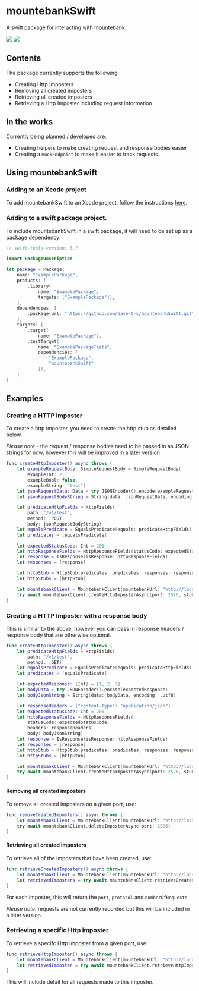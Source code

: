 # mountebankSwift

A swift package for interacting with mountebank.

[![](https://img.shields.io/endpoint?url=https%3A%2F%2Fswiftpackageindex.com%2Fapi%2Fpackages%2Fdave-t-c%2FmountebankSwift%2Fbadge%3Ftype%3Dswift-versions)](https://swiftpackageindex.com/dave-t-c/mountebankSwift)
[![](https://img.shields.io/endpoint?url=https%3A%2F%2Fswiftpackageindex.com%2Fapi%2Fpackages%2Fdave-t-c%2FmountebankSwift%2Fbadge%3Ftype%3Dplatforms)](https://swiftpackageindex.com/dave-t-c/mountebankSwift)


## Contents
The package currently supports the following: 
- Creating Http Imposters
- Removing all created imposters
- Retrieving all created imposters
- Retrieving a Http Imposter including request information

## In the works
Currently being planned / developed are:
- Creating helpers to make creating request and response bodies easier
- Creating a `mockEndpoint` to make it easier to track requests.

## Using mountebankSwift
### Adding to an Xcode project
To add mountebankSwift to an Xcode project, follow the instructions [here](https://developer.apple.com/documentation/xcode/adding-package-dependencies-to-your-app).

### Adding to a swift package project.
To include mountebankSwift in a swift package, it will need to be set up as a package dependency: 
```swift
// swift-tools-version: 5.7

import PackageDescription

let package = Package(
    name: "ExamplePackage",
    products: [
        .library(
            name: "ExamplePackage",
            targets: ["ExamplePackage"]),
    ],
    dependencies: [
        .package(url: "https://github.com/dave-t-c/mountebankSwift.git", revision: "0.1")
    ],
    targets: [
        .target(
            name: "ExamplePackage"),
        .testTarget(
            name: "ExamplePackageTests",
            dependencies: [
                "ExamplePackage",
                "mountebankSwift"
            ]),
    ]
)
```

## Examples
### Creating a HTTP Imposter
To create a http imposter, you need to create the http stub as detailed below.

*Please note* - the request / response bodies need to be passed in as JSON strings for now, however this will be improved in a later version

```swift
func createHttpImposter() async throws {
    let exampleRequestBody: SimpleRequestBody = SimpleRequestBody(
        exampleInt: 2,
        exampleBool: false,
        exampleString: "test")
    let jsonRequestData: Data = try JSONEncoder().encode(exampleRequestBody)
    let jsonRequestBodyString = String(data: jsonRequestData, encoding: .utf8)

    let predicateHttpFields = HttpFields(
        path: "/v1/test",
        method: .POST,
        body: jsonRequestBodyString)
    let equalsPredicate = EqualsPredicate(equals: predicateHttpFields)
    let predicates = [equalsPredicate]

    let expectedStatusCode: Int = 201
    let httpResponseFields = HttpResponseFields(statusCode: expectedStatusCode)
    let response = IsResponse(isResponse: httpResponseFields)
    let responses = [response]

    let httpStub = HttpStub(predicates: predicates, responses: responses)
    let httpStubs = [httpStub]

    let mountebankClient = MountebankClient(mountebankUrl: "http://localhost:2525")
    try await mountebankClient.createHttpImposterAsync(port: 2526, stubs: httpStubs)
}
```

### Creating a HTTP Imposter with a response body
This is similar to the above, however you can pass in response headers / response body that are otherwise optional.
```swift
func createHttpImposter() async throws {
    let predicateHttpFields = HttpFields(
        path: "/v1/test",
        method: .GET)
    let equalsPredicate = EqualsPredicate(equals: predicateHttpFields)
    let predicates = [equalsPredicate]

    let expectedResponse: [Int] = [1, 2, 3]
    let bodyData = try JSONEncoder().encode(expectedResponse)
    let bodyJsonString = String(data: bodyData, encoding: .utf8)

    let responseHeaders = ["content-Type": "application/json"]
    let expectedStatusCode: Int = 200
    let httpResponseFields = HttpResponseFields(
        statusCode: expectedStatusCode,
        headers: responseHeaders,
        body: bodyJsonString)
    let response = IsResponse(isResponse: httpResponseFields)
    let responses = [response]
    let httpStub = HttpStub(predicates: predicates, responses: responses)
    let httpStubs = [httpStub]

    let mountebankClient = MountebankClient(mountebankUrl: "http://localhost:2525")
    try await mountebankClient.createHttpImposterAsync(port: 2526, stubs: httpStubs)
}
```

#### Removing all created imposters
To remove all created imposters on a given port, use: 
```swift
func removeCreatedImposters() async throws {
    let mountebankClient = MountebankClient(mountebankUrl: "http://localhost:2525")
    try await mountebankClient.deleteImposterAsync(port: 2526)
}
```

#### Retrieving all created imposters
To retrieve all of the imposters that have been created, use: 
```swift
func retrieveCreatedImposters() async throws {
    let mountebankClient = MountebankClient(mountebankUrl: "http://localhost:2525")
    let retrievedImposters = try await mountebankClient.retrieveCreatedImpostersAsync()
}
```
For each imposter, this will return the `port`, `protocol` and `numberOfRequests`.

*Please note*: requests are not currently recorded but this will be included in a later version.

### Retrieving a specific Http imposter
To retrieve a specifc Http imposter from a given port, use: 
```swift
func retrieveHttpImposter() async throws {
    let mountebankClient = MountebankClient(mountebankUrl: "http://localhost:2525")
    let retrievedImposter = try await mountebankClient.retrieveHttpImposterAsync(port: 2526)
}
```
This will include detail for all requests made to this imposter.
